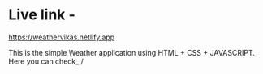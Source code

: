 # Live link -

https://weathervikas.netlify.app

This is the simple Weather application using HTML + CSS + JAVASCRIPT.
Here you can check_  /
